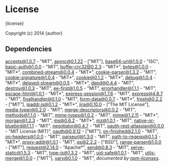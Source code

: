 # License

{license}

Copyright (c) 2014 {author}

## Dependencies
[accepts@1.0.7](&quot;https://github.com/expressjs/accepts&quot;) - &quot;MIT&quot;, [async@0.1.22](&quot;https://github.com/caolan/async&quot;) - [&quot;MIT&quot;], [base64-url@1.0.0](&quot;https://github.com/joaquimserafim/base64-url&quot;) - &quot;ISC&quot;, [basic-auth@1.0.0](&quot;https://github.com/visionmedia/node-basic-auth&quot;) - &quot;MIT&quot;, [buffer-crc32@0.2.3](&quot;https://github.com/brianloveswords/buffer-crc32&quot;) - &quot;MIT*&quot;, [bytes@1.0.0](&quot;https://github.com/visionmedia/bytes.js&quot;) - &quot;MIT*&quot;, [combined-stream@0.0.4](&quot;https://github.com/felixge/node-combined-stream&quot;) - &quot;MIT*&quot;, [cookie-parser@1.3.2](&quot;https://github.com/expressjs/cookie-parser&quot;) - &quot;MIT&quot;, [cookie-signature@1.0.4](&quot;https://github.com/visionmedia/node-cookie-signature&quot;) - &quot;MIT*&quot;, [cookie@0.1.2](&quot;https://github.com/shtylman/node-cookie&quot;) - &quot;MIT*&quot;, [debug@1.0.4](&quot;https://github.com/visionmedia/debug&quot;) - &quot;MIT*&quot;, [delayed-stream@0.0.5](&quot;https://github.com/felixge/node-delayed-stream&quot;) - &quot;MIT*&quot;, [depd@0.4.4](&quot;https://github.com/dougwilson/nodejs-depd&quot;) - &quot;MIT&quot;, [destroy@1.0.3](&quot;https://github.com/stream-utils/destroy&quot;) - &quot;MIT&quot;, [ee-first@1.0.5](&quot;https://github.com/jonathanong/ee-first&quot;) - &quot;MIT&quot;, [errorhandler@1.1.1](&quot;https://github.com/expressjs/errorhandler&quot;) - &quot;MIT&quot;, [escape-html@1.0.1](&quot;https://github.com/component/escape-html&quot;) - &quot;MIT*&quot;, [express-session@1.7.6](&quot;https://github.com/expressjs/session&quot;) - &quot;MIT&quot;, [express@4.8.7](&quot;https://github.com/strongloop/express&quot;) - &quot;MIT&quot;, [finalhandler@0.1.0](&quot;https://github.com/expressjs/finalhandler&quot;) - &quot;MIT&quot;, [form-data@0.0.7](&quot;https://github.com/felixge/node-form-data&quot;) - &quot;MIT*&quot;, [fresh@0.2.2](&quot;https://github.com/visionmedia/node-fresh&quot;) - [&quot;MIT&quot;], [ipaddr.js@0.1.2](&quot;https://github.com/whitequark/ipaddr.js&quot;) - &quot;MIT*&quot;, [jira@0.10.0](&quot;http://github.com/steves/node-jira&quot;) - [&quot;The MIT License&quot;], [media-typer@0.2.0](&quot;https://github.com/expressjs/media-typer&quot;) - &quot;MIT&quot;, [merge-descriptors@0.0.2](&quot;https://github.com/component/merge-descriptors&quot;) - &quot;MIT&quot;, [methods@1.1.0](&quot;https://github.com/visionmedia/node-methods&quot;) - &quot;MIT&quot;, [mime-types@1.0.2](&quot;https://github.com/expressjs/mime-types&quot;) - &quot;MIT&quot;, [mime@1.2.11](&quot;https://github.com/broofa/node-mime&quot;) - &quot;MIT*&quot;, [morgan@1.2.3](&quot;https://github.com/expressjs/morgan&quot;) - &quot;MIT&quot;, [ms@0.6.2](&quot;https://github.com/guille/ms.js&quot;) - &quot;MIT*&quot;, [mz@1.0.1](&quot;https://github.com/normalize/mz&quot;) - &quot;MIT&quot;, [native-or-bluebird@1.1.1](&quot;https://github.com/normalize/native-or-bluebird&quot;) - &quot;MIT&quot;, [negotiator@0.4.7](&quot;https://github.com/federomero/negotiator&quot;) - &quot;MIT&quot;, [oauth-rest-atlassian@0.0.0](&quot;https://github.com/Cellarise/OAuth-REST-Atlassian&quot;) - &quot;MIT License (MIT)&quot;, [oauth@0.9.12](&quot;http://github.com/ciaranj/node-oauth&quot;) - [&quot;MIT&quot;], [on-finished@2.1.0](&quot;https://github.com/jshttp/on-finished&quot;) - &quot;MIT&quot;, [on-headers@1.0.0](&quot;https://github.com/jshttp/on-headers&quot;) - &quot;MIT&quot;, [parseurl@1.3.0](&quot;https://github.com/expressjs/parseurl&quot;) - &quot;MIT&quot;, [path-to-regexp@0.1.3](&quot;https://github.com/component/path-to-regexp&quot;) - &quot;MIT*&quot;, [proxy-addr@1.0.1](&quot;https://github.com/expressjs/proxy-addr&quot;) - &quot;MIT&quot;, [qs@2.2.2](&quot;https://github.com/hapijs/qs&quot;) - [&quot;BSD&quot;], [range-parser@1.0.0](&quot;https://github.com/visionmedia/node-range-parser&quot;) - [&quot;MIT&quot;], [request@2.14.0](&quot;http://github.com/mikeal/request&quot;) - &quot;Apache*&quot;, [send@0.8.3](&quot;https://github.com/visionmedia/send&quot;) - &quot;MIT&quot;, [serve-static@1.5.3](&quot;https://github.com/expressjs/serve-static&quot;) - &quot;MIT&quot;, [type-is@1.3.2](&quot;https://github.com/expressjs/type-is&quot;) - &quot;MIT&quot;, [uid-safe@1.0.1](&quot;https://github.com/crypto-utils/uid-safe&quot;) - &quot;MIT&quot;, [utils-merge@1.0.0](&quot;https://github.com/jaredhanson/utils-merge&quot;) - [&quot;MIT&quot;], [vary@0.1.0](&quot;https://github.com/expressjs/vary&quot;) - &quot;MIT&quot;, 
*documented by [npm-licenses](http://github.com/AceMetrix/npm-license.git)*.